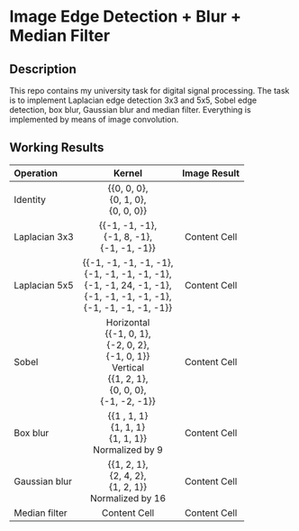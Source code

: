 # Image Edge Detection + Blur + Median Filter
## Description
This repo contains my university task for digital signal processing. The task is to implement Laplacian edge detection 3x3 and 5x5, Sobel edge detection, box blur, Gaussian blur and median filter. Everything is implemented by means of image convolution.
## Working Results
| Operation      |    Kernel        | Image Result  |
| :---  | :---:     | :---:  |
| Identity       | {{0, 0, 0},<br>{0, 1, 0},<br>{0, 0, 0}}||
| Laplacian 3x3  | {{-1, -1, -1},<br>{-1, 8, -1},<br>{-1, -1, -1}}| Content Cell  |
| Laplacian 5x5  | {{-1, -1, -1, -1, -1},<br>{-1, -1, -1, -1, -1},<br>{-1, -1, 24, -1, -1},<br>{-1, -1, -1, -1, -1},<br>{-1, -1, -1, -1, -1}}| Content Cell  |
| Sobel          | Horizontal<br>{{-1, 0, 1},<br>{-2, 0, 2},<br>{-1, 0, 1}}<br>Vertical<br>{{1, 2, 1},<br>{0, 0, 0},<br>{-1, -2, -1}}| Content Cell  |
| Box blur       | {{1 , 1, 1}<br>{1, 1, 1}<br> {1, 1, 1}}<br>Normalized by 9 | Content Cell  |
| Gaussian blur  | {{1, 2, 1},<br>{2, 4, 2},<br>{1, 2, 1}}<br>Normalized by 16| Content Cell  |
| Median filter  | Content Cell  | Content Cell  |
